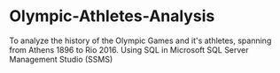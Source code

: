 # Olympic-Athletes-Analysis
To analyze the history of the Olympic Games and it's athletes, spanning from Athens 1896 to Rio 2016. Using SQL in Microsoft SQL Server Management Studio (SSMS)
